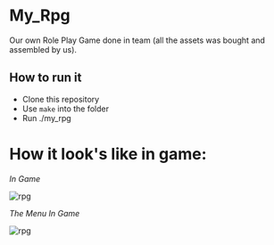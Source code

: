 # My_Rpg
Our own Role Play Game done in team (all the assets was bought and assembled by us).

## How to run it
- Clone this repository
- Use ``make`` into the folder
- Run ./my_rpg

# How it look's like in game:
*In Game*

![rpg](https://i.imgur.com/fdIYgo1.png)

*The Menu In Game*

![rpg](https://i.imgur.com/XT2I9UF.png)
